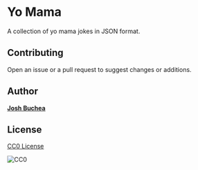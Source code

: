 # Yo Mama

A collection of yo mama jokes in JSON format.

## Contributing

Open an issue or a pull request to suggest changes or additions.

## Author

**[Josh Buchea](http://joshbuchea.com/)**

## License

[CC0 License](LICENSE)

![CC0](http://i.creativecommons.org/p/zero/1.0/88x31.png "CC0")
